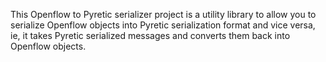This Openflow to Pyretic serializer project is a utility library to allow you to serialize Openflow objects into Pyretic serialization format and vice versa, ie, it takes Pyretic serialized messages and converts them back into Openflow objects.

